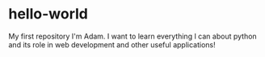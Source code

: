 # hello-world
My first repository
I'm Adam. I want to learn everything I can about python and its role in web development and other useful applications!
